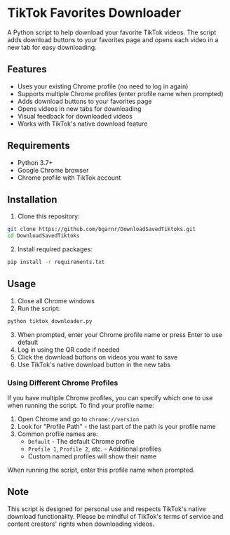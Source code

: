 # TikTok Favorites Downloader

A Python script to help download your favorite TikTok videos. The script adds download buttons to your favorites page and opens each video in a new tab for easy downloading.

## Features

- Uses your existing Chrome profile (no need to log in again)
- Supports multiple Chrome profiles (enter profile name when prompted)
- Adds download buttons to your favorites page
- Opens videos in new tabs for downloading
- Visual feedback for downloaded videos
- Works with TikTok's native download feature

## Requirements

- Python 3.7+
- Google Chrome browser
- Chrome profile with TikTok account

## Installation

1. Clone this repository:
```bash
git clone https://github.com/bgarnr/DownloadSavedTiktoks.git
cd DownloadSavedTiktoks
```

2. Install required packages:
```bash
pip install -r requirements.txt
```

## Usage

1. Close all Chrome windows
2. Run the script:
```bash
python tiktok_downloader.py
```
3. When prompted, enter your Chrome profile name or press Enter to use default
4. Log in using the QR code if needed
5. Click the download buttons on videos you want to save
6. Use TikTok's native download button in the new tabs

### Using Different Chrome Profiles

If you have multiple Chrome profiles, you can specify which one to use when running the script. To find your profile name:

1. Open Chrome and go to `chrome://version`
2. Look for "Profile Path" - the last part of the path is your profile name
3. Common profile names are:
   - `Default` - The default Chrome profile
   - `Profile 1`, `Profile 2`, etc. - Additional profiles
   - Custom named profiles will show their name

When running the script, enter this profile name when prompted.

## Note

This script is designed for personal use and respects TikTok's native download functionality. Please be mindful of TikTok's terms of service and content creators' rights when downloading videos.
